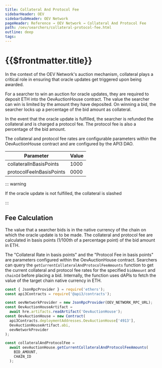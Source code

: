 ```yaml
---
title: Collateral And Protocol Fee
sidebarHeader: OEV
sidebarSubHeader: OEV Network
pageHeader: Reference → OEV Network → Collateral And Protocol Fee
path: /oev/searchers/collateral-protocol-fee.html
outline: deep
tags:
---
```


<PageHeader/>

# {{$frontmatter.title}}

In the context of the OEV Network's auction mechanism, collateral plays a
critical role in ensuring that oracle updates get triggered upon being awarded.

For a searcher to win an auction for oracle updates, they are required to
deposit ETH into the OevAuctionHouse contract. The value the searcher can win is
limited by the amount they have deposited. On winning a bid, the searcher locks
up a percentage of the bid amount as collateral.

In the event that the oracle update is fulfilled, the searcher is refunded the
collateral and is charged a protocol fee. The protocol fee is also a percentage
of the bid amount.

The collateral and protocol fee rates are configurable parameters within the
OevAuctionHouse contract and are configured by the API3 DAO.

| Parameter                | Value |
| ------------------------ | ----- |
| collateralInBasisPoints  | 1000  |
| protocolFeeInBasisPoints | 0000  |

::: warning

If the oracle update is not fulfilled, the collateral is slashed

:::

## Fee Calculation

The value that a searcher bids is in the native currency of the chain on which
the oracle update is to be made. The collateral and protocol fee are calculated
in basis points (1/100th of a percentage point) of the bid amount in ETH.

The "Collateral Rate in basis points" and the "Protocol Fee in basis points" are
parameters configured within the OevAuctionHouse contract. Searchers can query
the `getCurrentCollateralAndProtocolFeeAmounts` function to get the current
collateral and protocol fee rates for the specified `bidAmount` and `chainId`
before placing a bid. Internally, the function uses dAPIs to fetch the value of
the target chain native currency in ETH.

```javascript
const { JsonRpcProvider } = require('ethers');
const api3Contracts = require('@api3/contracts');

const oevNetworkProvider = new JsonRpcProvider(OEV_NETWORK_RPC_URL);
const OevAuctionHouseArtifact =
  await hre.artifacts.readArtifact('OevAuctionHouse');
const OevAuctionHouse = new Contract(
  api3Contracts.deploymentAddresses.OevAuctionHouse['4913'],
  OevAuctionHouseArtifact.abi,
  oevNetworkProvider
);

const collateralAndProtocolFee =
  await oevAuctionHouse.getCurrentCollateralAndProtocolFeeAmounts(
    BID_AMOUNT,
    CHAIN_ID
  );
```
